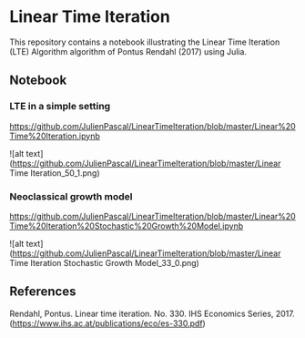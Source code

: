 # Linear Time Iteration

This repository contains a notebook illustrating the Linear Time Iteration (LTE) Algorithm algorithm of Pontus Rendahl (2017) using Julia.

## Notebook

### LTE in a simple setting

https://github.com/JulienPascal/LinearTimeIteration/blob/master/Linear%20Time%20Iteration.ipynb

![alt text](https://github.com/JulienPascal/LinearTimeIteration/blob/master/Linear Time Iteration_50_1.png)


### Neoclassical growth model

https://github.com/JulienPascal/LinearTimeIteration/blob/master/Linear%20Time%20Iteration%20Stochastic%20Growth%20Model.ipynb

![alt text](https://github.com/JulienPascal/LinearTimeIteration/blob/master/Linear Time Iteration Stochastic Growth Model_33_0.png)


## References

Rendahl, Pontus. Linear time iteration. No. 330. IHS Economics Series, 2017. (https://www.ihs.ac.at/publications/eco/es-330.pdf)
